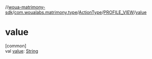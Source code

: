 //[woua-matrimony-sdk](../../../../index.md)/[com.woualabs.matrimony.type](../../index.md)/[ActionType](../index.md)/[PROFILE_VIEW](index.md)/[value](value.md)

# value

[common]\
val [value](value.md): [String](https://kotlinlang.org/api/latest/jvm/stdlib/kotlin/-string/index.html)
